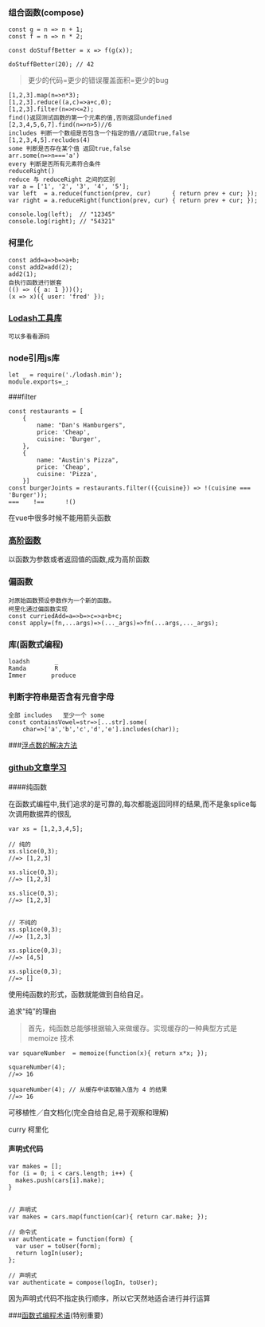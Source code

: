 ### 组合函数(compose)

```
const g = n => n + 1;
const f = n => n * 2;

const doStuffBetter = x => f(g(x));

doStuffBetter(20); // 42
```

> 更少的代码=更少的错误覆盖面积=更少的bug

```
[1,2,3].map(n=>n*3);
[1,2,3].reduce((a,c)=>a+c,0);
[1,2,3].filter(n=>n<=2);
find()返回测试函数的第一个元素的值,否则返回undefined
[2,3,4,5,6,7].find(n=>n>5)//6
includes 判断一个数组是否包含一个指定的值//返回true,false
[1,2,3,4,5].recludes(4)
some 判断是否存在某个值 返回true,false
arr.some(n=>n==='a')
every 判断是否所有元素符合条件
reduceRight()
reduce 与 reduceRight 之间的区别
var a = ['1', '2', '3', '4', '5']; 
var left  = a.reduce(function(prev, cur)      { return prev + cur; }); 
var right = a.reduceRight(function(prev, cur) { return prev + cur; }); 

console.log(left);  // "12345"
console.log(right); // "54321"
```

### 柯里化

```
const add=a=>b=>a+b;
const add2=add(2);
add2(1);
自执行函数进行嵌套
(() => ({ a: 1 }))();
(x => x)({ user: 'fred' });
```

### [Lodash工具库](https://www.css88.com/doc/lodash/)

```
可以多看看源码
```

### node引用js库

```
let _ = require('./lodash.min');
module.exports=_;
```

###filter

```
const restaurants = [
    {
        name: "Dan's Hamburgers",
        price: 'Cheap',
        cuisine: 'Burger',
    },
    {
        name: "Austin's Pizza",
        price: 'Cheap',
        cuisine: 'Pizza',
    }]
const burgerJoints = restaurants.filter(({cuisine}) => !(cuisine === 'Burger'));
===    !==		!()

```

在vue中很多时候不能用箭头函数

### [高阶函数](https://www.css88.com/archives/7833)

以函数为参数或者返回值的函数,成为高阶函数

### 偏函数

```
对原始函数预设参数作为一个新的函数。
柯里化通过偏函数实现
const curriedAdd=a=>b=>c=>a+b+c;
const apply=(fn,...args)=>(..._args)=>fn(...args,..._args);
```

### 库(函数式编程)

```
loadsh       _
Ramda        R
Immer		produce
```

### 判断字符串是否含有元音字母

```
全部 includes   至少一个 some
const containsVowel=str=>[...str].some(
    char=>['a','b','c','d','e'].includes(char));
```

###[浮点数的解决方法](https://github.com/nefe/number-precision)

### [github文章学习](https://github.com/llh911001/mostly-adequate-guide-chinese)

####纯函数

在函数式编程中,我们追求的是可靠的,每次都能返回同样的结果,而不是象splice每次调用数据弄的很乱

```
var xs = [1,2,3,4,5];

// 纯的
xs.slice(0,3);
//=> [1,2,3]

xs.slice(0,3);
//=> [1,2,3]

xs.slice(0,3);
//=> [1,2,3]


// 不纯的
xs.splice(0,3);
//=> [1,2,3]

xs.splice(0,3);
//=> [4,5]

xs.splice(0,3);
//=> []
```

使用纯函数的形式，函数就能做到自给自足。 

追求“纯”的理由

> 首先，纯函数总能够根据输入来做缓存。实现缓存的一种典型方式是 memoize 技术 

```
var squareNumber  = memoize(function(x){ return x*x; });

squareNumber(4);
//=> 16

squareNumber(4); // 从缓存中读取输入值为 4 的结果
//=> 16
```

可移植性／自文档化(完全自给自足,易于观察和理解)

curry 柯里化

#### 声明式代码

```
var makes = [];
for (i = 0; i < cars.length; i++) {
  makes.push(cars[i].make);
}


// 声明式
var makes = cars.map(function(car){ return car.make; });

// 命令式
var authenticate = function(form) {
  var user = toUser(form);
  return logIn(user);
};

// 声明式
var authenticate = compose(logIn, toUser);
```

因为声明式代码不指定执行顺序，所以它天然地适合进行并行运算 

###[函数式编程术语](https://github.com/shfshanyue/fp-jargon-zh)(特别重要)

